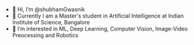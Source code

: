- 👋 Hi, I’m @shubhamGwasnik
- 🌱 Currently I am a Master's student in Artificial Intelligence at Indian Institute of Science, Bangalore 
- 👀 I’m interested in ML, Deep Learning, Computer Vision, Image-Video Preocessing and Robotics


<!---
shubhamGwasnik/shubhamGwasnik is a ✨ special ✨ repository because its `README.md` (this file) appears on your GitHub profile.
You can click the Preview link to take a look at your changes.
--->
